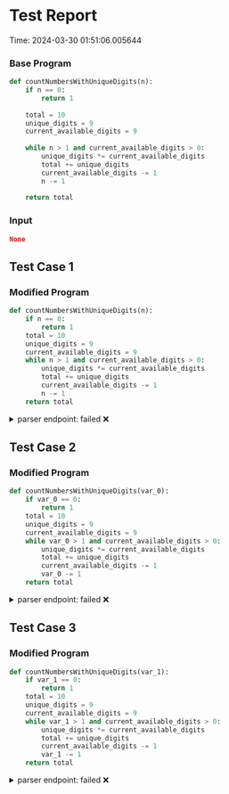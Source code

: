 # Test Report

Time: 2024-03-30 01:51:06.005644

### Base Program

```py
def countNumbersWithUniqueDigits(n):
    if n == 0:
        return 1
    
    total = 10
    unique_digits = 9
    current_available_digits = 9
    
    while n > 1 and current_available_digits > 0:
        unique_digits *= current_available_digits
        total += unique_digits
        current_available_digits -= 1
        n -= 1
        
    return total
```

### Input

```json
None
```

## Test Case 1

### Modified Program

```py
def countNumbersWithUniqueDigits(n):
    if n == 0:
        return 1
    total = 10
    unique_digits = 9
    current_available_digits = 9
    while n > 1 and current_available_digits > 0:
        unique_digits *= current_available_digits
        total += unique_digits
        current_available_digits -= 1
        n -= 1
    return total
```

<details>
<summary>parser endpoint: failed ❌</summary>

Message: 
```
'NoneType' object has no attribute 'status_code'
```

Actual Output: None

</details>

## Test Case 2

### Modified Program

```py
def countNumbersWithUniqueDigits(var_0):
    if var_0 == 0:
        return 1
    total = 10
    unique_digits = 9
    current_available_digits = 9
    while var_0 > 1 and current_available_digits > 0:
        unique_digits *= current_available_digits
        total += unique_digits
        current_available_digits -= 1
        var_0 -= 1
    return total
```

<details>
<summary>parser endpoint: failed ❌</summary>

Message: 
```
'NoneType' object has no attribute 'status_code'
```

Actual Output: None

</details>

## Test Case 3

### Modified Program

```py
def countNumbersWithUniqueDigits(var_1):
    if var_1 == 0:
        return 1
    total = 10
    unique_digits = 9
    current_available_digits = 9
    while var_1 > 1 and current_available_digits > 0:
        unique_digits *= current_available_digits
        total += unique_digits
        current_available_digits -= 1
        var_1 -= 1
    return total
```

<details>
<summary>parser endpoint: failed ❌</summary>

Message: 
```
'NoneType' object has no attribute 'status_code'
```

Actual Output: None

</details>

